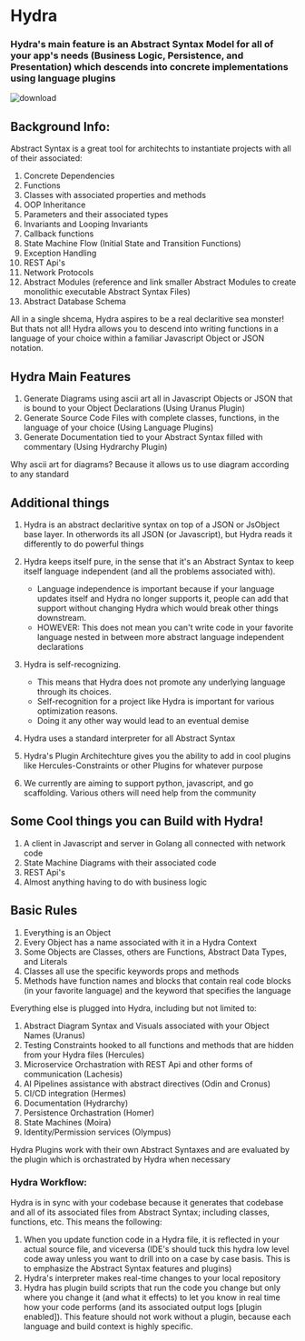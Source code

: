 # Hydra 
### Hydra's main feature is an Abstract Syntax Model for all of your app's needs (Business Logic, Persistence, and Presentation) which descends into concrete implementations using language plugins

![download](https://user-images.githubusercontent.com/107733608/174929181-2b833d64-2109-4eb3-a67b-e257668856fa.jpg)

## Background Info:
Abstract Syntax is a great tool for architechts to instantiate projects with all of their associated: 
1. Concrete Dependencies
2. Functions
3. Classes with associated properties and methods
4. OOP Inheritance
5. Parameters and their associated types
6. Invariants and Looping Invariants
7. Callback functions
8. State Machine Flow (Initial State and Transition Functions) 
9. Exception Handling
10. REST Api's
11. Network Protocols
12. Abstract Modules (reference and link smaller Abstract Modules to create monolithic executable Abstract Syntax Files)
13. Abstract Database Schema

All in a single shcema, Hydra aspires to be a real declaritive sea monster! But thats not all! Hydra allows you to descend into writing functions in a language of your choice within a familiar Javascript Object or JSON notation.



## Hydra Main Features
1. Generate Diagrams using ascii art all in Javascript Objects or JSON that is bound to your Object Declarations (Using Uranus Plugin)
2. Generate Source Code Files with complete classes, functions, in the language of your choice (Using Language Plugins)
3. Generate Documentation tied to your Abstract Syntax filled with commentary (Using Hydrarchy Plugin)

Why ascii art for diagrams? Because it allows us to use diagram according to any standard

## Additional things
1. Hydra is an abstract declaritive syntax on top of a JSON or JsObject base layer. In otherwords its all JSON (or Javascript), but Hydra reads it differently to do powerful things
2. Hydra keeps itself pure, in the sense that it's an Abstract Syntax to keep itself language independent (and all the problems associated with). 
    - Language independence is important because if your language updates itself and Hydra no longer supports it, people can add that support without changing Hydra which would break other things downstream.
    - HOWEVER: This does not mean you can't write code in your favorite language nested in between more abstract language independent declarations 
4. Hydra is self-recognizing. 
    - This means that Hydra does not promote any underlying language through its choices. 
    - Self-recognition for a project like Hydra is important for various optimization reasons. 
    - Doing it any other way would lead to an eventual demise 

5. Hydra uses a standard interpreter for all Abstract Syntax
7.  Hydra's Plugin Architechture gives you the ability to add in cool plugins like Hercules-Constraints or other Plugins for whatever purpose
8. We currently are aiming to support python, javascript, and go scaffolding. Various others will need help from the community

## Some Cool things you can Build with Hydra!
1. A client in Javascript and server in Golang all connected with network code
2. State Machine Diagrams with their associated code
3. REST Api's
4. Almost anything having to do with business logic

## Basic Rules
1. Everything is an Object
2. Every Object has a name associated with it in a Hydra Context
3. Some Objects are Classes, others are Functions, Abstract Data Types, and Literals
4. Classes all use the specific keywords props and methods
5. Methods have function names and blocks that contain real code blocks (in your favorite language) and the keyword that specifies the language

Everything else is plugged into Hydra, including but not limited to: 
1. Abstract Diagram Syntax and Visuals associated with your Object Names (Uranus)
2. Testing Constraints hooked to all functions and methods that are hidden from your Hydra files (Hercules)
3. Microservice Orchastration with REST Api and other forms of communication (Lachesis)
4. AI Pipelines assistance with abstract directives (Odin and Cronus) 
5. CI/CD integration (Hermes) 
6. Documentation (Hydrarchy)
7. Persistence Orchastration (Homer) 
8. State Machines (Moira)
9. Identity/Permission services (Olympus)

Hydra Plugins work with their own Abstract Syntaxes and are evaluated by the plugin which is orchastrated by Hydra when necessary

### Hydra Workflow:
Hydra is in sync with your codebase because it generates that codebase and all of its associated files from Abstract Syntax; including classes, functions, etc. 
This means the following:
1. When you update function code in a Hydra file, it is reflected in your actual source file, and viceversa (IDE's should tuck this hydra low level code away unless you want to drill into on a case by case basis. This is to emphasize the Abstract Syntax features and plugins)
2. Hydra's interpreter makes real-time changes to your local repository
3. Hydra has plugin build scripts that run the code you change but only where you change it (and what it effects) to let you know in real time how your code performs (and its associated output logs [plugin enabled]). This feature should not work without a plugin, because each language and build context is highly specific.
